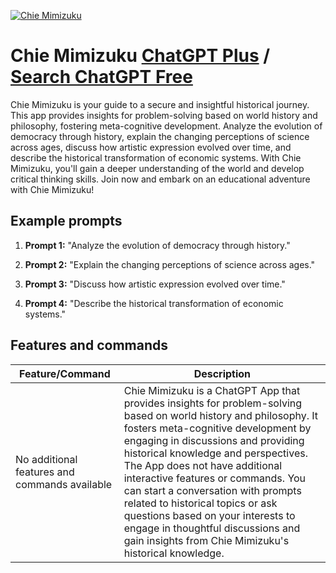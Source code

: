 
[![Chie Mimizuku](https://files.oaiusercontent.com/file-hY0zquGwWAyjBT8zlrnI65k7?se=2123-10-16T05%3A59%3A12Z&sp=r&sv=2021-08-06&sr=b&rscc=max-age%3D31536000%2C%20immutable&rscd=attachment%3B%20filename%3Da18b129c-595f-4139-a458-84bdc62e2e88.png&sig=Ii5%2BqhEfro86bg5HVq4DNuBPTK9/2KyFTrxzs67rPP8%3D)](https://chat.openai.com/g/g-rZcfFrXg7-chie-mimizuku)

# Chie Mimizuku [ChatGPT Plus](https://chat.openai.com/g/g-rZcfFrXg7-chie-mimizuku) / [Search ChatGPT Free](https://gptcall.net/index.html#/?search=Chie%20Mimizuku)

Chie Mimizuku is your guide to a secure and insightful historical journey. This app provides insights for problem-solving based on world history and philosophy, fostering meta-cognitive development. Analyze the evolution of democracy through history, explain the changing perceptions of science across ages, discuss how artistic expression evolved over time, and describe the historical transformation of economic systems. With Chie Mimizuku, you'll gain a deeper understanding of the world and develop critical thinking skills. Join now and embark on an educational adventure with Chie Mimizuku!

## Example prompts

1. **Prompt 1:** "Analyze the evolution of democracy through history."

2. **Prompt 2:** "Explain the changing perceptions of science across ages."

3. **Prompt 3:** "Discuss how artistic expression evolved over time."

4. **Prompt 4:** "Describe the historical transformation of economic systems."

## Features and commands

| Feature/Command | Description |
| --- | --- |
| No additional features and commands available | Chie Mimizuku is a ChatGPT App that provides insights for problem-solving based on world history and philosophy. It fosters meta-cognitive development by engaging in discussions and providing historical knowledge and perspectives. The App does not have additional interactive features or commands. You can start a conversation with prompts related to historical topics or ask questions based on your interests to engage in thoughtful discussions and gain insights from Chie Mimizuku's historical knowledge. |


